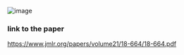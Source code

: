 ![image](https://user-images.githubusercontent.com/89371970/134462167-e8e3eeb1-14de-44db-9742-abcc44c61db8.png)


### link to the paper
https://www.jmlr.org/papers/volume21/18-664/18-664.pdf
